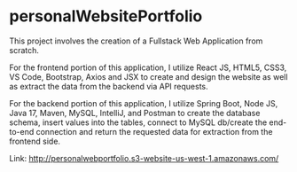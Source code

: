 # personalWebsitePortfolio
This project involves the creation of a Fullstack Web Application from scratch.

For the frontend portion of this application, I utilize React JS, HTML5, CSS3, VS Code, Bootstrap, Axios and JSX to create and design the website as well as extract the data from the backend via API requests.

For the backend portion of this application, I utilize Spring Boot, Node JS, Java 17, Maven, MySQL, IntelliJ, and Postman to create the database schema, insert values into the tables, connect to MySQL db/create the end-to-end connection and return the requested data for extraction from the frontend side.

Link:
http://personalwebportfolio.s3-website-us-west-1.amazonaws.com/
